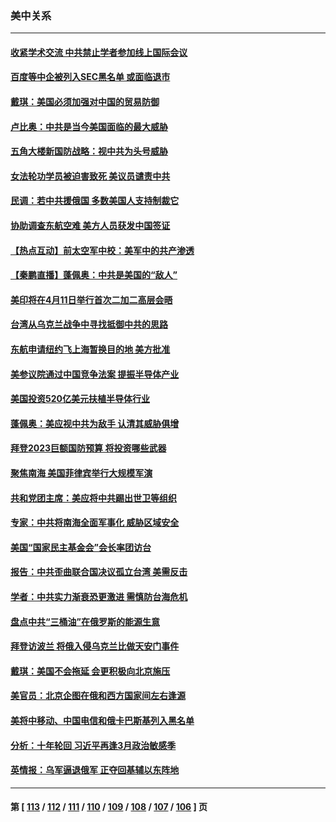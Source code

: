 ### 美中关系
---
#### [收紧学术交流 中共禁止学者参加线上国际会议](../../pages/nf1412576/n13684255.md) 
#### [百度等中企被列入SEC黑名单 或面临退市](../../pages/nf1412576/n13684166.md) 
#### [戴琪：美国必须加强对中国的贸易防御](../../pages/nf1412576/n13684167.md) 
#### [卢比奥：中共是当今美国面临的最大威胁](../../pages/nf1412576/n13682531.md) 
#### [五角大楼新国防战略：视中共为头号威胁](../../pages/nf1412576/n13682512.md) 
#### [女法轮功学员被迫害致死 美议员谴责中共](../../pages/nf1412576/n13682069.md) 
#### [民调：若中共援俄国 多数美国人支持制裁它](../../pages/nf1412576/n13682322.md) 
#### [协助调查东航空难 美方人员获发中国签证](../../pages/nf1412576/n13681776.md) 
#### [【热点互动】前太空军中校：美军中的共产渗透](../../pages/nf1412576/n13681422.md) 
#### [【秦鹏直播】蓬佩奥：中共是美国的“敌人”](../../pages/nf1412576/n13681819.md) 
#### [美印将在4月11日举行首次二加二高层会晤](../../pages/nf1412576/n13681750.md) 
#### [台湾从乌克兰战争中寻找抵御中共的思路](../../pages/nf1412576/n13681621.md) 
#### [东航申请纽约飞上海暂换目的地 美方批准](../../pages/nf1412576/n13681429.md) 
#### [美参议院通过中国竞争法案 提振半导体产业](../../pages/nf1412576/n13681136.md) 
#### [美国投资520亿美元扶植半导体行业](../../pages/nf1412576/n13680372.md) 
#### [蓬佩奥：美应视中共为敌手 认清其威胁俱增](../../pages/nf1412576/n13680073.md) 
#### [拜登2023巨额国防预算 将投资哪些武器](../../pages/nf1412576/n13679550.md) 
#### [聚焦南海 美国菲律宾举行大规模军演](../../pages/nf1412576/n13678670.md) 
#### [共和党团主席：美应将中共踢出世卫等组织](../../pages/nf1412576/n13677114.md) 
#### [专家：中共将南海全面军事化 威胁区域安全](../../pages/nf1412576/n13677601.md) 
#### [美国“国家民主基金会”会长率团访台](../../pages/nf1412576/n13677549.md) 
#### [报告：中共歪曲联合国决议孤立台湾 美需反击](../../pages/nf1412576/n13675763.md) 
#### [学者：中共实力渐衰恐更激进 需慎防台海危机](../../pages/nf1412576/n13674272.md) 
#### [盘点中共“三桶油”在俄罗斯的能源生意](../../pages/nf1412576/n13673432.md) 
#### [拜登访波兰 将俄入侵乌克兰比做天安门事件](../../pages/nf1412576/n13673419.md) 
#### [戴琪：美国不会拖延 会更积极向北京施压](../../pages/nf1412576/n13673428.md) 
#### [美官员：北京企图在俄和西方国家间左右逢源](../../pages/nf1412576/n13673347.md) 
#### [美将中移动、中国电信和俄卡巴斯基列入黑名单](../../pages/nf1412576/n13673306.md) 
#### [分析：十年轮回 习近平再逢3月政治敏感季](../../pages/nf1412576/n13671668.md) 
#### [英情报：乌军逼退俄军 正夺回基辅以东阵地](../../pages/nf1412576/n13672646.md) 

---
#### 第 [ [113](./113.md) / [112](./112.md) / [111](./111.md) / [110](./110.md) / [109](./109.md) / [108](./108.md) / [107](./107.md) / [106](./106.md) ] 页
